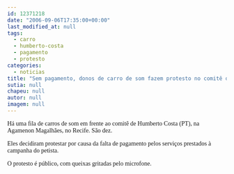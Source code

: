 ```yaml
---
id: 12371218
date: "2006-09-06T17:35:00+00:00"
last_modified_at: null
tags:
  - carro
  - humberto-costa
  - pagamento
  - protesto
categories:
  - noticias
title: "Sem pagamento, donos de carro de som fazem protesto no comitê de Humberto"
sutia: null
chapeu: null
autor: null
imagem: null
---
```

<p><P><FONT face=Verdana>Há uma fila de carros de som em frente ao comitê de Humberto Costa (PT), na Agamenon Magalhães, no Recife. São dez.</FONT></P></p>
<p><P><FONT face=Verdana>Eles decidiram protestar por causa da falta de pagamento pelos serviços prestados à campanha do petista.</FONT></P></p>
<p><P><FONT face=Verdana>O protesto é público, com queixas gritadas pelo microfone.</FONT></P> </p>
